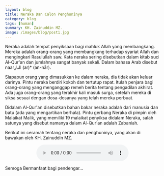 ```yaml
---
layout: blog
title: Neraka Dan Calon Penghuninya
category: blog
tags: [human]  
summary: KH. Zainuddin MZ.
image: /images/blog/post1.jpg
---
```


Neraka adalah tempat penyiksaan bagi mahluk Allah yang membangkang. Mereka adalah orang-orang yang membangkang terhadap syariat Allah dan mengingkari Rasulullah saw.
Kata neraka sering disebutkan dalam kitab suci Al-Qur'an dan jumlahnya sangat banyak sekali. Dalam bahasa Arab disebut naarالنار (ar)* (an-nār).

Siapapun orang yang dimasukkan ke dalam neraka, dia tidak akan keluar darinya. Pintu neraka berdiri kokoh dan tertutup rapat. Itulah penjara bagi orang-orang yang menganggap remeh berita tentang pengadilan akhirat.
Ada juga orang-orang yang terakhir kali masuk surga, setelah mereka di siksa sesuai dengan dosa-dosanya yang telah mereka perbuat.

Didalam Al-Qur'an disebutkan bahan bakar neraka adalah dari manusia dan batu (ada yang mengartikan berhala). Pintu gerbang Neraka di pimpin oleh Malaikat Malik, yang memiliki 19 malaikat penyiksa didalam Neraka, salah satunya yang disebut namanya dalam Al-Qur'an adalah Zabaniah.

Berikut ini ceramah tentang neraka dan penghuninya, yang akan di bawakan oleh KH. Zainuddin MZ.

<center><audio controls="controls">
  <source src="KH Zainuddin MZ - Para Kekasih Allah.ogg" type="audio/ogg" />
</audio></center>

Semoga Bermanfaat bagi pendengar...
